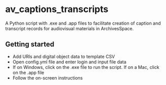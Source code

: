 # av_captions_transcripts

A Python script with .exe and .app files to facilitate creation of caption and transcript records for audiovisual materials in ArchivesSpace.

## Getting started

* Add URIs and digital object data to template CSV
* Open config.yml file and enter login and input file data
* If on Windows, click on the .exe file to run the script. If on a Mac, click on the .app file
* Follow the on-screen instructions